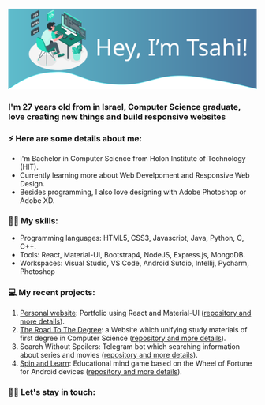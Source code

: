 ![](https://github.com/tsahiBarshevsky/tsahiBarshevsky/blob/master/Images/top.svg)

### I'm 27 years old from in Israel, Computer Science graduate, love creating new things and build responsive websites

### ⚡ Here are some details about me:
* I'm Bachelor in Computer Science from Holon Institute of Technology (HIT).
* Currently learning more about Web Develpoment and Responsive Web Design.
* Besides programming, I also love designing with Adobe Photoshop or Adobe XD.

### 💪🏼 My skills:
* Programming languages: HTML5, CSS3, Javascript, Java, Python, C, C++.
* Tools: React, Material-UI, Bootstrap4, NodeJS, Express.js, MongoDB.
* Workspaces: Visual Studio, VS Code, Android Sutdio, Intellij, Pycharm, Photoshop

### 💻 My recent projects:
1. [Personal website](https://tsahis-website.herokuapp.com/): Portfolio using React and Material-UI ([repository and more details](https://github.com/tsahiBarshevsky/tsahis-website-react)).
1. [The Road To The Degree](https://the-road-to-the-degree.herokuapp.com/): a Website which unifying study materials of first degree in Computer Science ([repository and more details](https://github.com/tsahiBarshevsky/CS-study-materials)).
1. Search Without Spoilers: Telegram bot which searching information about series and movies ([repository and more details](https://github.com/tsahiBarshevsky/Search-Without-Spoilers-Bot)).
1. [Spin and Learn](https://play.google.com/store/apps/details?id=tsahi.and.kostia.spinandlearn): Educational mind game based on the Wheel of Fortune for Android devices ([repository and more details](https://github.com/tsahiBarshevsky/Spin-and-learn)).

### 🤝🏼 Let's stay in touch: 




<!--Linkedin: Icons made by <a href="https://www.flaticon.com/authors/freepik" title="Freepik">Freepik</a> from <a href="https://www.flaticon.com/" title="Flaticon"> www.flaticon.com</a>
gmail: Icons made by <a href="https://www.flaticon.com/authors/freepik" title="Freepik">Freepik</a> from <a href="https://www.flaticon.com/" title="Flaticon"> www.flaticon.com</a>
face: Icons made by <a href="https://www.flaticon.com/authors/freepik" title="Freepik">Freepik</a> from <a href="https://www.flaticon.com/" title="Flaticon"> www.flaticon.com</a>-->
